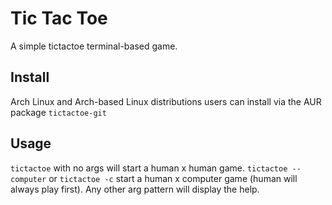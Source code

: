 # Tic Tac Toe  

A simple tictactoe terminal-based game.

## Install

Arch Linux and Arch-based Linux distributions users can install via the AUR
package `tictactoe-git`

## Usage

`tictactoe` with no args will start a human x human game. `tictactoe
--computer` or `tictactoe -c` start a human x computer game (human will always
play first). Any other arg pattern will display the help.
